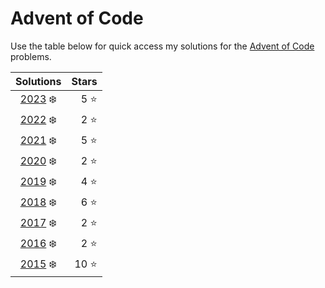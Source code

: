 # Advent of Code

Use the table below for quick access my solutions for the [Advent of Code](https://adventofcode.com/) problems.

|             Solutions             |     Stars |
|:---------------------------------:|----------:|
| [2023](src/year2023)  :snowflake: |  5 :star: |
| [2022](src/year2022) :snowflake:  |  2 :star: |
| [2021](src/year2021) :snowflake:  |  5 :star: |
| [2020](src/year2020) :snowflake:  |  2 :star: |
| [2019](src/year2019) :snowflake:  |  4 :star: |
| [2018](src/year2018) :snowflake:  |  6 :star: |
| [2017](src/year2017)  :snowflake: |  2 :star: |
| [2016](src/year2016) :snowflake:  |  2 :star: |
| [2015](src/year2015) :snowflake:  | 10 :star: |